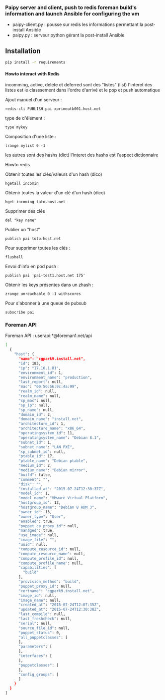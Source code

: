 ### Paipy server and client, push to redis foreman build's information and launch Ansible for configuring the vm


* paipy-client.py : pousse sur redis les informations permettant la post-install Ansible
* paipy.py : serveur python gérant la post-install Ansible


## Installation 
```bash
pip install -r requirements
```

#### Howto interact with Redis
incomming, active, delete et deferred sont des "listes" (list) 
l'interet des listes est le classsement dans l'ordre d'arrivé et le pop et push automatique

Ajout manuel d'un serveur :

    redis-cli PUBLISH pai xprimeatb001.host.net

type de d'élément :
 
    type mykey

Composition d'une liste :

    lrange mylist 0 -1

les autres sont des hashs (dict)
l'interet des hashs est l'aspect dictionnaire


Howto redis

Obtenir toutes les clés/valeurs d'un hash (dico)  

    hgetall incomin

Obtenir toutes la valeur d'un clé d'un hash (dico)  

    hget incoming tato.host.net

Supprimer des clés

    del "key name"    

Publier un "host" 

    publish pai toto.host.net 


Pour supprimer toutes les clés :

    flushall

Envoi d'info en pod push :

    publish pai 'pai-test1.host.net 175'


Obtenir les keys présentes dans un zhash :
   
    zrange unreachable 0 -1 withscores 


Pour s'abonner à une queue de pubsub

    subscribe pai

### Foreman API

Foreman API : userapi:*@foreman1.net/api

```bash
[
  {
    "host": {
      "name": "cgpark9.install.net",
      "id": 183,
      "ip": "17.16.1.81",
      "environment_id": 1,
      "environment_name": "production",
      "last_report": null,
      "mac": "00:50:56:9c:4a:99",
      "realm_id": null,
      "realm_name": null,
      "sp_mac": null,
      "sp_ip": null,
      "sp_name": null,
      "domain_id": 2,
      "domain_name": "install.net",
      "architecture_id": 1,
      "architecture_name": "x86_64",
      "operatingsystem_id": 11,
      "operatingsystem_name": "Debian 8.1",
      "subnet_id": 1,
      "subnet_name": "LAN PXE",
      "sp_subnet_id": null,
      "ptable_id": 17,
      "ptable_name": "Debian ptable",
      "medium_id": 2,
      "medium_name": "Debian mirror",
      "build": false,
      "comment": "",
      "disk": "",
      "installed_at": "2015-07-24T12:30:37Z",
      "model_id": 1,
      "model_name": "VMware Virtual Platform",
      "hostgroup_id": 13,
      "hostgroup_name": "Debian 8 ADM 3",
      "owner_id": 13,
      "owner_type": "User",
      "enabled": true,
      "puppet_ca_proxy_id": null,
      "managed": true,
      "use_image": null,
      "image_file": "",
      "uuid": null,
      "compute_resource_id": null,
      "compute_resource_name": null,
      "compute_profile_id": null,
      "compute_profile_name": null,
      "capabilities": [
        "build"
      ],
      "provision_method": "build",
      "puppet_proxy_id": null,
      "certname": "cgpark9.install.net",
      "image_id": null,
      "image_name": null,
      "created_at": "2015-07-24T12:07:35Z",
      "updated_at": "2015-07-24T12:30:38Z",
      "last_compile": null,
      "last_freshcheck": null,
      "serial": null,
      "source_file_id": null,
      "puppet_status": 0,
      "all_puppetclasses": [
      ],
      "parameters": [
      ],
      "interfaces": [
      ],
      "puppetclasses": [
      ],
      "config_groups": [
      ]
    }
  }
]
``` 
